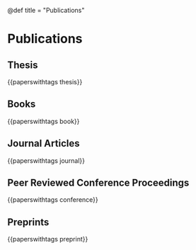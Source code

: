 @def title = "Publications"

<!-- ~~~
<div class="sidebar">
  <a href="/">Home</a>
  <a href="/publications/">Publications</a>
  <a href="/research/">Research</a>
  <a href="/teaching/">Teaching</a>
  <a href="/tag/news/">News</a>
  <a href="/students/">Students</a>
</div>
~~~ -->

# Publications

## Thesis
{{paperswithtags thesis}}

## Books
{{paperswithtags book}}

## Journal Articles
{{paperswithtags journal}}

## Peer Reviewed Conference Proceedings
{{paperswithtags conference}}

## Preprints
{{paperswithtags preprint}}